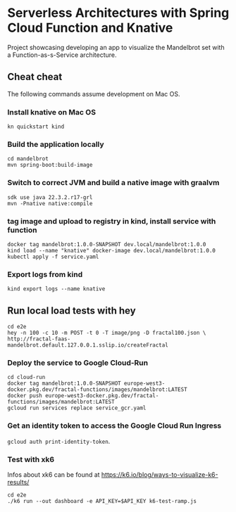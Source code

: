 # Serverless Architectures with Spring Cloud Function and Knative
Project showcasing developing an app to visualize the Mandelbrot set with a Function-as-s-Service architecture.

## Cheat cheat
The following commands assume development on Mac OS.
### Install knative on Mac OS
```
kn quickstart kind
```
### Build the application locally
```
cd mandelbrot
mvn spring-boot:build-image
```

### Switch to correct JVM and build a native image with graalvm
```
sdk use java 22.3.2.r17-grl
mvn -Pnative native:compile
```

### tag image and upload to registry in kind, install service with function
```
docker tag mandelbrot:1.0.0-SNAPSHOT dev.local/mandelbrot:1.0.0
kind load --name "knative" docker-image dev.local/mandelbrot:1.0.0
kubectl apply -f service.yaml
```

### Export logs from kind
```
kind export logs --name knative
```

## Run local load tests with hey
```
cd e2e
hey -n 100 -c 10 -m POST -t 0 -T image/png -D fractal100.json \
http://fractal-faas-mandelbrot.default.127.0.0.1.sslip.io/createFractal
```


### Deploy the service to Google Cloud-Run
```
cd cloud-run
docker tag mandelbrot:1.0.0-SNAPSHOT europe-west3-docker.pkg.dev/fractal-functions/images/mandelbrot:LATEST
docker push europe-west3-docker.pkg.dev/fractal-functions/images/mandelbrot:LATEST
gcloud run services replace service_gcr.yaml
```

### Get an identity token to access the Google Cloud Run Ingress
`gcloud auth print-identity-token`.


### Test with xk6

Infos about xk6 can be found at https://k6.io/blog/ways-to-visualize-k6-results/
```
cd e2e
./k6 run --out dashboard -e API_KEY=$API_KEY k6-test-ramp.js
```


